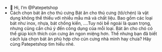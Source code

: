 - 👋 Hi, I’m @Patepetshop
-  Cách chọn bát ăn cho thú cưng
Bát ăn cho thú cưng (tô/chén) là vật dụng không thể thiếu với nhiều mẫu mã và chất liệu.
Bao gồm các loại bát như inox, nhựa, bát chống kiến, ....Tuy nói bề ngoài là quan trọng, nhưng cũng cần chú ý đến
công dụng của mỗi loại. Bát ăn cho chó có thể giúp kích thích cún cưng ăn ngon miệng hơn. 
Thế nhưng bạn đã biết cách lựa chọn bát ăn phù hợp cho cún cưng nhà mình hay chưa? Hãy cùng Patepetshop tìm hiểu nhé.

<!---
Patepetshop/Patepetshop is a ✨ special ✨ repository because its `README.md` (this file) appears on your GitHub profile.
You can click the Preview link to take a look at your changes.
--->
